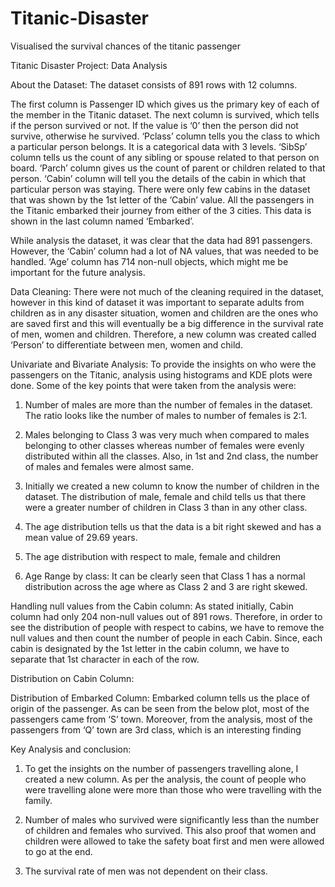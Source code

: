 # Titanic-Disaster
Visualised the survival chances of the titanic passenger



Titanic Disaster Project: Data Analysis

About the Dataset: The dataset consists of 891 rows with 12 columns.

 

The first column is Passenger ID which gives us the primary key of each of the member in the Titanic dataset. The next column is survived, which tells if the person survived or not. If the value is ‘0’ then the person did not survive, otherwise he survived. ‘Pclass’ column tells you the class to which a particular person belongs. It is a categorical data with 3 levels. ‘SibSp’ column tells us the count of any sibling or spouse related to that person on board. ‘Parch’ column gives us the count of parent or children related to that person. ‘Cabin’ column will tell you the details of the cabin in which that particular person was staying. There were only few cabins in the dataset that was shown by the 1st letter of the ‘Cabin’ value. All the passengers in the Titanic embarked their journey from either of the 3 cities. This data is shown in the last column named ‘Embarked’. 

While analysis the dataset, it was clear that the data had 891 passengers. However, the ‘Cabin’ column had a lot of NA values, that was needed to be handled. ‘Age’ column has 714 non-null objects, which might me be important for the future analysis.

 

Data Cleaning: There were not much of the cleaning required in the dataset, however in this kind of dataset it was important to separate adults from children as in any disaster situation, women and children are the ones who are saved first and this will eventually be a big difference in the survival rate of men, women and children. Therefore, a new column was created called ‘Person’ to differentiate between men, women and child. 

 


Univariate and Bivariate Analysis: To provide the insights on who were the passengers on the Titanic, analysis using histograms and KDE plots were done. Some of the key points that were taken from the analysis were: 

1.	Number of males are more than the number of females in the dataset. The ratio looks like the number of males to number of females is 2:1.

 

2.	Males belonging to Class 3 was very much when compared to males belonging to other classes whereas number of females were evenly distributed within all the classes. Also, in 1st and 2nd class, the number of males and females were almost same.

 



 

3.	Initially we created a new column to know the number of children in the dataset. The distribution of male, female and child tells us that there were a greater number of children in Class 3 than in any other class.

 

4.	The age distribution tells us that the data is a bit right skewed and has a mean value of 29.69 years.

 

5.	The age distribution with respect to male, female and children 

 
6.	Age Range by class: It can be clearly seen that Class 1 has a normal distribution across the age where as Class 2 and 3 are right skewed. 

 

Handling null values from the Cabin column: As stated initially, Cabin column had only 204 non-null values out of 891 rows. Therefore, in order to see the distribution of people with respect to cabins, we have to remove the null values and then count the number of people in each Cabin. Since, each cabin is designated by the 1st letter in the cabin column, we have to separate that 1st character in each of the row. 

Distribution on Cabin Column:

 

Distribution of Embarked Column: Embarked column tells us the place of origin of the passenger. As can be seen from the below plot, most of the passengers came from ‘S’ town. Moreover, from the analysis, most of the passengers from ‘Q’ town are 3rd class, which is an interesting finding

 

Key Analysis and conclusion: 

1.	To get the insights on the number of passengers travelling alone, I created a new column. As per the analysis, the count of people who were travelling alone were more than those who were travelling with the family. 

 

2.	Number of males who survived were significantly less than the number of children and females who survived. This also proof that women and children were allowed to take the safety boat first and men were allowed to go at the end.

 

3.	The survival rate of men was not dependent on their class.

 

